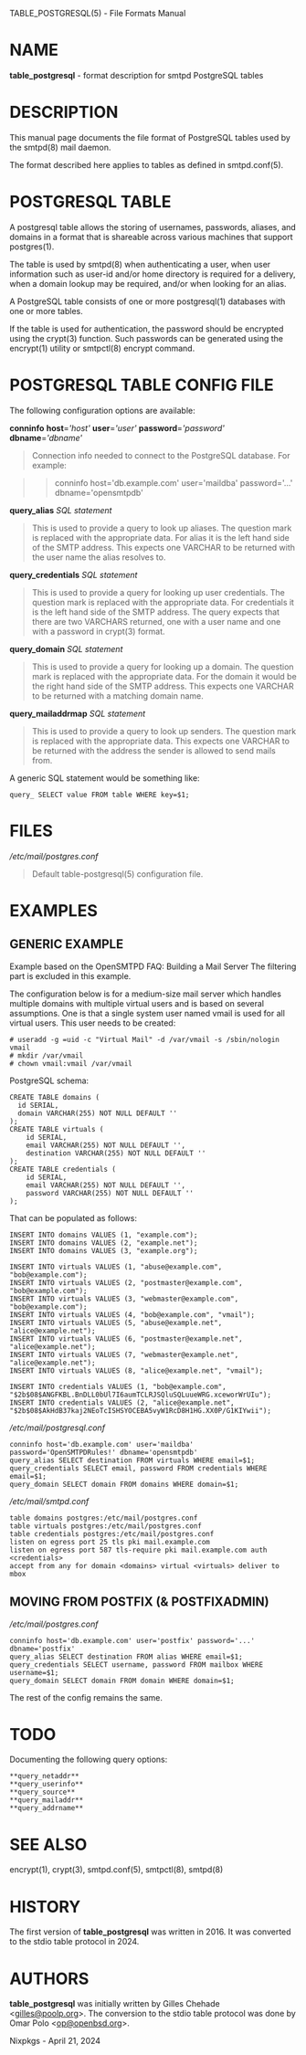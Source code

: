 TABLE\_POSTGRESQL(5) - File Formats Manual

# NAME

**table\_postgresql** - format description for smtpd PostgreSQL tables

# DESCRIPTION

This manual page documents the file format of PostgreSQL tables used
by the
smtpd(8)
mail daemon.

The format described here applies to tables as defined in
smtpd.conf(5).

# POSTGRESQL TABLE

A postgresql table allows the storing of usernames, passwords, aliases, and
domains in a format that is shareable across various machines that support
postgres(1).

The table is used by
smtpd(8)
when authenticating a user, when user information such as user-id and/or
home directory is required for a delivery, when a domain lookup may be required,
and/or when looking for an alias.

A PostgreSQL table consists of one or more
postgresql(1)
databases with one or more tables.

If the table is used for authentication, the password should be
encrypted using the
crypt(3)
function.
Such passwords can be generated using the
encrypt(1)
utility or
smtpctl(8)
encrypt command.

# POSTGRESQL TABLE CONFIG FILE

The following configuration options are available:

**conninfo**
**host**=*'host'*
**user**=*'user'*
**password**=*'password'*
**dbname**=*'dbname'*

> Connection info needed to connect to the PostgreSQL database.
> For example:

> > conninfo host='db.example.com' user='maildba' password='...' dbname='opensmtpdb'

**query\_alias**
*SQL statement*

> This is used to provide a query to look up aliases.
> The question mark is replaced with the appropriate data.
> For alias it is the left hand side of the SMTP address.
> This expects one VARCHAR to be returned with the user name the alias
> resolves to.

**query\_credentials**
*SQL statement*

> This is used to provide a query for looking up user credentials.
> The question mark is replaced with the appropriate data.
> For credentials it is the left hand side of the SMTP address.
> The query expects that there are two VARCHARS returned, one with a user
> name and one with a password in
> crypt(3)
> format.

**query\_domain**
*SQL statement*

> This is used to provide a query for looking up a domain.
> The question mark is replaced with the appropriate data.
> For the domain it would be the right hand side of the SMTP address.
> This expects one VARCHAR to be returned with a matching domain name.

**query\_mailaddrmap**
*SQL statement*

> This is used to provide a query to look up senders.
> The question mark is replaced with the appropriate data.
> This expects one VARCHAR to be returned with the address the sender
> is allowed to send mails from.

A generic SQL statement would be something like:

	query_ SELECT value FROM table WHERE key=$1;

# FILES

*/etc/mail/postgres.conf*

> Default
> table-postgresql(5)
> configuration file.

# EXAMPLES

## GENERIC EXAMPLE

Example based on the OpenSMTPD FAQ: Building a Mail Server
The filtering part is excluded in this example.

The configuration below is for a medium-size mail server which handles
multiple domains with multiple virtual users and is based on several
assumptions.
One is that a single system user named vmail is used for all virtual users.
This user needs to be created:

	# useradd -g =uid -c "Virtual Mail" -d /var/vmail -s /sbin/nologin vmail
	# mkdir /var/vmail
	# chown vmail:vmail /var/vmail

PostgreSQL schema:

	CREATE TABLE domains (
	  id SERIAL,
	  domain VARCHAR(255) NOT NULL DEFAULT ''
	);
	CREATE TABLE virtuals (
	    id SERIAL,
	    email VARCHAR(255) NOT NULL DEFAULT '',
	    destination VARCHAR(255) NOT NULL DEFAULT ''
	);
	CREATE TABLE credentials (
	    id SERIAL,
	    email VARCHAR(255) NOT NULL DEFAULT '',
	    password VARCHAR(255) NOT NULL DEFAULT ''
	);

That can be populated as follows:

	INSERT INTO domains VALUES (1, "example.com");
	INSERT INTO domains VALUES (2, "example.net");
	INSERT INTO domains VALUES (3, "example.org");
	
	INSERT INTO virtuals VALUES (1, "abuse@example.com", "bob@example.com");
	INSERT INTO virtuals VALUES (2, "postmaster@example.com", "bob@example.com");
	INSERT INTO virtuals VALUES (3, "webmaster@example.com", "bob@example.com");
	INSERT INTO virtuals VALUES (4, "bob@example.com", "vmail");
	INSERT INTO virtuals VALUES (5, "abuse@example.net", "alice@example.net");
	INSERT INTO virtuals VALUES (6, "postmaster@example.net", "alice@example.net");
	INSERT INTO virtuals VALUES (7, "webmaster@example.net", "alice@example.net");
	INSERT INTO virtuals VALUES (8, "alice@example.net", "vmail");
	
	INSERT INTO credentials VALUES (1, "bob@example.com", "$2b$08$ANGFKBL.BnDLL0bUl7I6aumTCLRJSQluSQLuueWRG.xceworWrUIu");
	INSERT INTO credentials VALUES (2, "alice@example.net", "$2b$08$AkHdB37kaj2NEoTcISHSYOCEBA5vyW1RcD8H1HG.XX0P/G1KIYwii");

*/etc/mail/postgresql.conf*

	conninfo host='db.example.com' user='maildba' password='OpenSMTPDRules!' dbname='opensmtpdb'
	query_alias SELECT destination FROM virtuals WHERE email=$1;
	query_credentials SELECT email, password FROM credentials WHERE email=$1;
	query_domain SELECT domain FROM domains WHERE domain=$1;

*/etc/mail/smtpd.conf*

	table domains postgres:/etc/mail/postgres.conf
	table virtuals postgres:/etc/mail/postgres.conf
	table credentials postgres:/etc/mail/postgres.conf
	listen on egress port 25 tls pki mail.example.com
	listen on egress port 587 tls-require pki mail.example.com auth <credentials>
	accept from any for domain <domains> virtual <virtuals> deliver to mbox

## MOVING FROM POSTFIX (& POSTFIXADMIN)

*/etc/mail/postgres.conf*

	conninfo host='db.example.com' user='postfix' password='...' dbname='postfix'
	query_alias SELECT destination FROM alias WHERE email=$1;
	query_credentials SELECT username, password FROM mailbox WHERE username=$1;
	query_domain SELECT domain FROM domain WHERE domain=$1;

The rest of the config remains the same.

# TODO

Documenting the following query options:

	**query_netaddr**
	**query_userinfo**
	**query_source**
	**query_mailaddr**
	**query_addrname**

# SEE ALSO

encrypt(1),
crypt(3),
smtpd.conf(5),
smtpctl(8),
smtpd(8)

# HISTORY

The first version of
**table\_postgresql**
was written in 2016.
It was converted to the stdio table protocol in 2024.

# AUTHORS

**table\_postgresql**
was initially written by
Gilles Chehade &lt;[gilles@poolp.org](mailto:gilles@poolp.org)&gt;.
The conversion to the stdio table protocol was done by
Omar Polo &lt;[op@openbsd.org](mailto:op@openbsd.org)&gt;.

Nixpkgs - April 21, 2024
